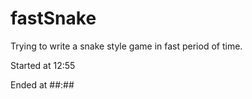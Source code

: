 # fastSnake
Trying to write a snake style game in fast period of time.

Started at 12:55

Ended at ##:##
